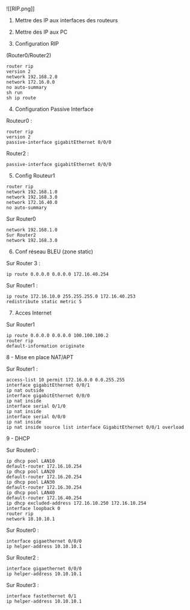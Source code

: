 
![[RIP.png]]

1) Mettre des IP aux interfaces des routeurs

2) Mettre des IP aux PC

3) Configuration RIP

(Router0/Router2)
```
router rip
version 2
network 192.168.2.0
network 172.16.0.0
no auto-summary
sh run
sh ip route
```

4) Configuration Passive Interface

Routeur0 :
```
router rip
version 2
passive-interface gigabitEthernet 0/0/0
```

Router2 :
```
passive-interface gigabitEthernet 0/0/0
```

5) Config Routeur1

```
router rip
network 192.168.1.0
network 192.168.3.0
network 172.16.40.0
no auto-summary
```

Sur Router0
```
network 192.168.1.0
Sur Router2
network 192.168.3.0
```


6) Conf réseau BLEU (zone static)

Sur Router 3 :
```
ip route 0.0.0.0 0.0.0.0 172.16.40.254
```

Sur Router1 :
```
ip route 172.16.10.0 255.255.255.0 172.16.40.253
redistribute static metric 5
```

7) Acces Internet

Sur Router1
```
ip route 0.0.0.0 0.0.0.0 100.100.100.2
router rip
default-information originate
```

8 - Mise en place NAT/APT

Sur Router1 :
```
access-list 10 permit 172.16.0.0 0.0.255.255
interface gigabitEthernet 0/0/1
ip nat outside
interface gigabitEthernet 0/0/0
ip nat inside
interface serial 0/1/0
ip nat inside
interface serial 0/0/0
ip nat inside
ip nat inside source list interface GigabitEthernet 0/0/1 overload
```

9 - DHCP

Sur Router0 :
```
ip dhcp pool LAN10
default-router 172.16.10.254
ip dhcp pool LAN20
default-router 172.16.20.254
ip dhcp pool LAN30
default-router 172.16.30.254
ip dhcp pool LAN40
default-router 172.16.40.254
ip dhcp excluded-address 172.16.10.250 172.16.10.254
interface loopback 0
router rip
network 10.10.10.1
```

Sur Router0 :
```
interface gigaethernet 0/0/0
ip helper-address 10.10.10.1
```

Sur Router2 :
```
interface gigaethernet 0/0/0
ip helper-address 10.10.10.1
```

Sur Router3 :
```
interface fastethernet 0/1
ip helper-address 10.10.10.1
```

